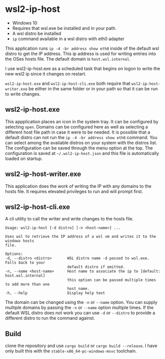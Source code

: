 # wsl2-ip-host

* Windows 10
* Requires that wsl.exe be installed and in your path.
* A wsl distro be installed
* `ip` command available in a wsl distro with eth0 adapter

This application runs `ip -4 -br address show eth0` inside of the default wsl distro to get the IP address.  This ip address is used for writing entries into the OSes hosts file.  The default domain is `host.wsl.internal`.  

I use wsl2-ip-host.exe as a scheduled task that begins on logon to write the new wsl2 ip since it changes on restart.

`wsl2-ip-host.exe` and `wsl2-ip-host-cli.exe` both require that `wsl2-ip-host-writer.exe` be either in the same folder or in your path so that it can be run to write changes. 

## wsl2-ip-host.exe

This appplication places an icon in the system tray.  It can be configured by selecting `open`.  Domains can be configured here as well as selecting a different host file path in case it were to be needed.  It is possible that a default distro can not run the `ip -4 -br address show eth0` command.  You can select among the available distros on your system with the distros list.  The configuration can be saved through the menu option at the top.  The configuration is saved at `~/.wsl2-ip-host.json` and this file is automatically loaded on startup.  

## wsl2-ip-host-writer.exe

This application does the work of writing the IP with any domains to the hosts file.  It requires elevated privileges to run and will prompt first.

## wsl2-ip-host-cli.exe

A cli utility to call the writer and write changes to the hosts file.

```
Usage: wsl2-ip-host [-d distro] [-n <host-name>] ...

Uses wsl to retrieve the IP address of a wsl vm and writes it to the windows hosts  
file.

Options:
-d, --distro <distro>       WSL distro name -d passed to wsl.exe. Falls back to your
                            default distro if omitted.
-n, --name <host-name>      Host name to associate the ip to [default: host.wsl.internal]
                            this option can be passed multiple times to add more than one
                            host name.
-h, --help                  Display help text
```

The domain can be changed using the `-n` or `--name` option.  You can supply multiple domains by passing the `-n` or `--name` option multiple times. If the default WSL distro does not work you can use `-d` or `--distro` to provide a different distro to run the command against.

## Build

clone the repository and use `cargo build` or `cargo build --release`. I have only built this with the `stable-x86_64-pc-windows-msvc` toolchain.
